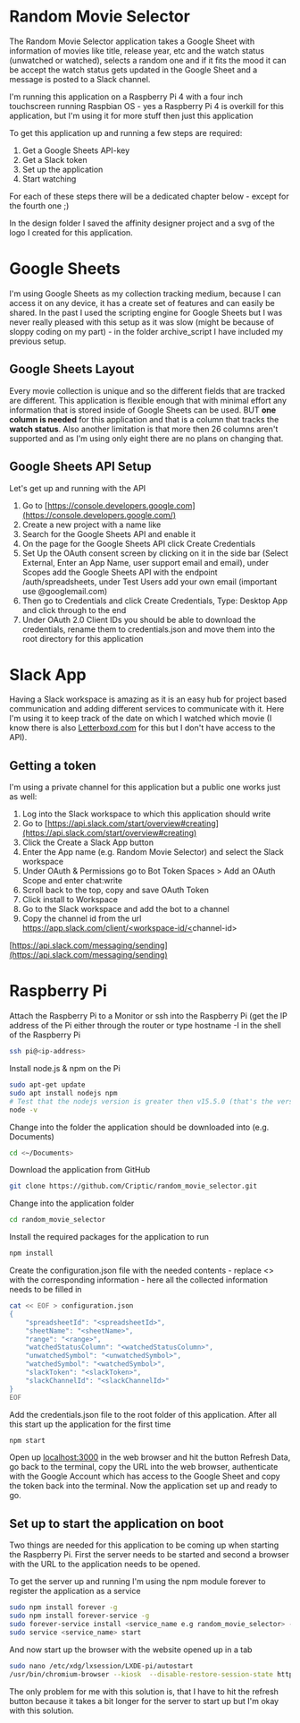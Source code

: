# Random Movie Selector

The Random Movie Selector application takes a Google Sheet with information of movies like title, release year, etc and the watch status (unwatched or watched), selects a random one and if it fits the mood it can be accept the watch status gets updated in the Google Sheet and a message is posted to a Slack channel.

I'm running this application on a Raspberry Pi 4 with a four inch touchscreen running Raspbian OS - yes a Raspberry Pi 4 is overkill for this application, but I'm using it for more stuff then just this application

To get this application up and running a few steps are required:

1. Get a Google Sheets API-key
2. Get a Slack token
3. Set up the application
4. Start watching

For each of these steps there will be a dedicated chapter below - except for the fourth one ;)

In the design folder I saved the affinity designer project and a svg of the logo I created for this application.

# Google Sheets

I'm using Google Sheets as my collection tracking medium, because I can access it on any device, it has a create set of features and can easily be shared. In the past I used the scripting engine for Google Sheets but I was never really pleased with this setup as it was slow (might be because of sloppy coding on my part) - in the folder archive_script I have included my previous setup.

## Google Sheets Layout

Every movie collection is unique and so the different fields that are tracked are different. This application is flexible enough that with minimal effort any information that is stored inside of Google Sheets can be used. BUT **one column is needed** for this application and that is a column that tracks the **watch status**. Also another limitation is that more then 26 columns aren't supported and as I'm using only eight there are no plans on changing that.

## Google Sheets API Setup

Let's get up and running with the API

1. Go to [https://console.developers.google.com](https://console.developers.google.com/)
2. Create a new project with a name like _<RandomMovieSelector>_
3. Search for the Google Sheets API and enable it
4. On the page for the Google Sheets API click Create Credentials
5. Set Up the OAuth consent screen by clicking on it in the side bar (Select External, Enter an App Name, user support email and email), under Scopes add the Google Sheets API with the endpoint /auth/spreadsheets, under Test Users add your own email (important use @googlemail.com)
6. Then go to Credentials and click Create Credentials, Type: Desktop App and click through to the end
7. Under OAuth 2.0 Client IDs you should be able to download the credentials, rename them to credentials.json and move them into the root directory for this application

# Slack App

Having a Slack workspace is amazing as it is an easy hub for project based communication and adding different services to communicate with it. Here I'm using it to keep track of the date on which I watched which movie (I know there is also [Letterboxd.com](http://letterboxd.com) for this but I don't have access to the API).

## Getting a token

I'm using a private channel for this application but a public one works just as well:

1. Log into the Slack workspace to which this application should write
2. Go to [https://api.slack.com/start/overview#creating](https://api.slack.com/start/overview#creating)
3. Click the Create a Slack App button
4. Enter the App name (e.g. Random Movie Selector) and select the Slack workspace
5. Under OAuth & Permissions go to Bot Token Spaces > Add an OAuth Scope and enter chat:write
6. Scroll back to the top, copy and save OAuth Token
7. Click install to Workspace
8. Go to the Slack workspace and add the bot to a channel
9. Copy the channel id from the url [https://app.slack.com/client/<workspace-id/<](https://app.slack.com/client/TGXJPPTFE/G01HLJAKU05)channel-id>

[https://api.slack.com/messaging/sending](https://api.slack.com/messaging/sending)

# Raspberry Pi

Attach the Raspberry Pi to a Monitor or ssh into the Raspberry Pi (get the IP address of the Pi either through the router or type hostname -I in the shell of the Raspberry Pi

```bash
ssh pi@<ip-address>
```

Install node.js & npm on the Pi

```bash
sudo apt-get update
sudo apt install nodejs npm
# Test that the nodejs version is greater then v15.5.0 (that's the version I used)
node -v
```

Change into the folder the application should be downloaded into (e.g. Documents)

```bash
cd <~/Documents>
```

Download the application from GitHub

```bash
git clone https://github.com/Criptic/random_movie_selector.git
```

Change into the application folder

```bash
cd random_movie_selector
```

Install the required packages for the application to run

```bash
npm install
```

Create the configuration.json file with the needed contents - replace <> with the corresponding information - here all the collected information needs to be filled in

```bash
cat << EOF > configuration.json
{
    "spreadsheetId": "<spreadsheetId>",
    "sheetName": "<sheetName>",
    "range": "<range>",
    "watchedStatusColumn": "<watchedStatusColumn>",
    "unwatchedSymbol": "<unwatchedSymbol>",
    "watchedSymbol": "<watchedSymbol>",
    "slackToken": "<slackToken>",
    "slackChannelId": "<slackChannelId>"
}
EOF
```

Add the credentials.json file to the root folder of this application. After all this start up the application for the first time

```bash
npm start
```

Open up [localhost:3000](http://localhost:3000) in the web browser and hit the button Refresh Data, go back to the terminal, copy the URL into the web browser, authenticate with the Google Account which has access to the Google Sheet and copy the token back into the terminal. Now the application set up and ready to go.

## Set up to start the application on boot

Two things are needed for this application to be coming up when starting the Raspberry Pi. First the server needs to be started and second a browser with the URL to the application needs to be opened.

To get the server up and running I'm using the npm module forever to register the application as a service

```bash
sudo npm install forever -g
sudo npm install forever-service -g
sudo forever-service install <service_name e.g random_movie_selector> -- script <path to app.js e.g /home/pi/Documents/random_movie_selector/app.js>
sudo service <service_name> start
```

And now start up the browser with the website opened up in a tab

```bash
sudo nano /etc/xdg/lxsession/LXDE-pi/autostart
/usr/bin/chromium-browser --kiosk  --disable-restore-session-state http://localhost:3000
```

The only problem for me with this solution is, that I have to hit the refresh button because it takes a bit longer for the server to start up but I'm okay with this solution.
